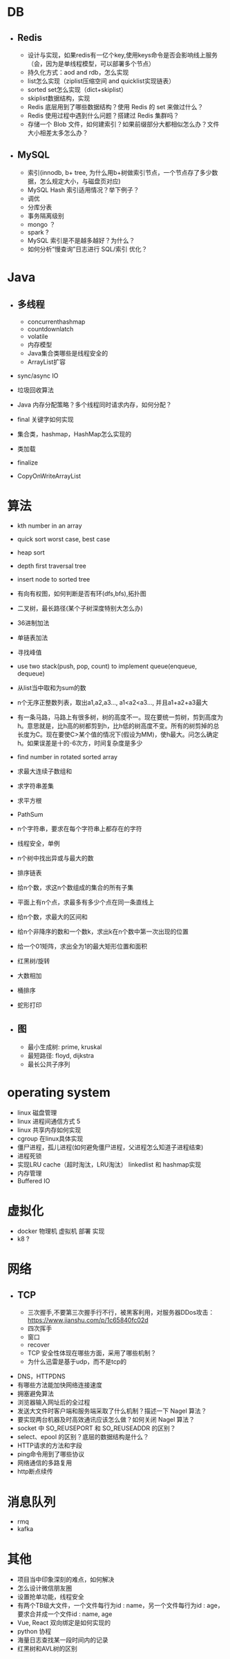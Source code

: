 # DB
+ ##  Redis
  - 设计与实现，如果redis有一亿个key,使用keys命令是否会影响线上服务（会，因为是单线程模型，可以部署多个节点）
  - 持久化方式：aod and rdb，怎么实现
  - list怎么实现（ziplist压缩空间 and quicklist实现链表）
  - sorted set怎么实现（dict+skiplist）
  - skiplist数据结构，实现
  - Redis 底层用到了哪些数据结构？使用 Redis 的 set 来做过什么？
  - Redis 使用过程中遇到什么问题？搭建过 Redis 集群吗？
  - 存储一个 Blob 文件，如何建索引？如果前缀部分大都相似怎么办？文件大小相差太多怎么办？
  
+ ## MySQL 
  - 索引(innodb, b+ tree, 为什么用b+树做索引节点，一个节点存了多少数据，怎么规定大小，与磁盘页对应)
  - MySQL Hash 索引适用情况？举下例子？
  - 调优
  - 分库分表
  - 事务隔离级别
  - mongo ？
  - spark ?
  - MySQL 索引是不是越多越好？为什么？
  - 如何分析“慢查询”日志进行 SQL/索引 优化？

# Java
* ## 多线程 
  * concurrenthashmap 
  * countdownlatch
  * volatile
  * 内存模型
  * Java集合类哪些是线程安全的
  * ArrayList扩容
  
* sync/async IO
* 垃圾回收算法
* Java 内存分配策略？多个线程同时请求内存，如何分配？
* final 关键字如何实现
* 集合类，hashmap，HashMap怎么实现的
* 类加载
* finalize
* CopyOnWriteArrayList
 
# 算法
 * kth number in an array
 * quick sort worst case, best case
 * heap sort
 * depth first traversal tree
 * insert node to sorted tree 
 * 有向有权图，如何判断是否有环(dfs,bfs),拓扑图
 * 二叉树，最长路径(某个子树深度特别大怎么办)
 * 36进制加法
 * 单链表加法
 * 寻找峰值
 * use two stack(push, pop, count) to implement queue(enqueue, dequeue)
 * 从list当中取和为sum的数
 * n个无序正整数列表，取出a1,a2,a3..., a1<a2<a3..., 并且a1+a2+a3最大
 * 有一条马路，马路上有很多树，树的高度不一。现在要统一剪树，剪到高度为h。意思就是，比h高的树都剪到h，比h低的树高度不变。所有的树剪掉的总长度为C。现在要使C>某个值的情况下(假设为MM)，使h最大。问怎么确定h。如果误差是十的-6次方，时间复杂度是多少
 * find number in rotated sorted array
 * 求最大连续子数组和
 * 求字符串差集
 * 求平方根
 * PathSum
 * n个字符串，要求在每个字符串上都存在的字符
 * 线程安全，单例
 * n个树中找出异或与最大的数
 * 排序链表
 * 给n个数，求这n个数组成的集合的所有子集
 * 平面上有n个点，求最多有多少个点在同一条直线上
 * 给n个数，求最大的区间和
 * 给n个非降序的数和一个数k，求出k在n个数中第一次出现的位置
 * 给一个01矩阵，求出全为1的最大矩形位置和面积
 * 红黑树/旋转
 * 大数相加
 * 桶排序
 * 蛇形打印


* ## 图
  * 最小生成树: prime, kruskal
  * 最短路径: floyd,  dijkstra
  * 最长公共子序列
 
  
# operating system
 * linux 磁盘管理
 * linux 进程间通信方式 5
 * linux 共享内存如何实现
 * cgroup 在linux具体实现
 * 僵尸进程，孤儿进程(如何避免僵尸进程，父进程怎么知道子进程结束)
 * 进程死锁
 * 实现LRU cache（超时淘汰，LRU淘汰） linkedlist 和 hashmap实现
 * 内存管理
 * Buffered IO

# 虚拟化
 * docker 物理机 虚拟机 部署 实现
 * k8 ?

# 网络
+ ## TCP
  + 三次握手,不要第三次握手行不行，被黑客利用，对服务器DDos攻击：https://www.jianshu.com/p/1c65840fc02d
  + 四次挥手
  + 窗口 
  + recover
  + TCP 安全性体现在哪些方面，采用了哪些机制？
  + 为什么迅雷是基于udp，而不是tcp的
 * DNS，HTTPDNS
 * 有哪些方法能加快网络连接速度
 * 拥塞避免算法
 * 浏览器输入网址后的全过程 
 * 发送大文件时客户端和服务端采取了什么机制？描述一下 Nagel 算法？
 * 要实现两台机器及时高效通讯应该怎么做？如何关闭 Nagel 算法？
 * socket 中 SO_REUSEPORT 和 SO_REUSEADDR 的区别？
 * select、epool 的区别？底层的数据结构是什么？
 * HTTP请求的方法和字段
 * ping命令用到了哪些协议
 * 网络通信的多路复用
 * http断点续传

# 消息队列
 * rmq
 * kafka
 
# 其他
 * 项目当中印象深刻的难点，如何解决
 * 怎么设计微信朋友圈
 * 设置抢单功能，线程安全
 * 有两个TB级大文件，一个文件每行为id : name，另一个文件每行为id : age，要求合并成一个文件id : name, age 
 * Vue, React 双向绑定是如何实现的
 * python 协程
 * 海量日志查找某一段时间内的记录
 * 红黑树和AVL树的区别


